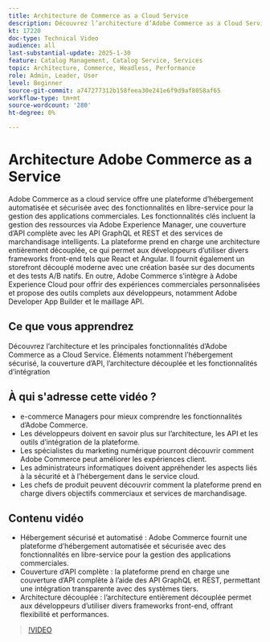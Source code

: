 ```yaml
---
title: Architecture de Commerce as a Cloud Service
description: Découvrez l’architecture d’Adobe Commerce as a Cloud Service et les principales fonctionnalités pour des solutions d’e-commerce évolutives, sécurisées et flexibles.
kt: 17220
doc-type: Technical Video
audience: all
last-substantial-update: 2025-1-30
feature: Catalog Management, Catalog Service, Services
topic: Architecture, Commerce, Headless, Performance
role: Admin, Leader, User
level: Beginner
source-git-commit: a747277312b158feea30e241e6f9d9af8058af65
workflow-type: tm+mt
source-wordcount: '280'
ht-degree: 0%

---
```


# Architecture Adobe Commerce as a Service

Adobe Commerce as a cloud service offre une plateforme d’hébergement automatisée et sécurisée avec des fonctionnalités en libre-service pour la gestion des applications commerciales. Les fonctionnalités clés incluent la gestion des ressources via Adobe Experience Manager, une couverture d’API complète avec les API GraphQL et REST et des services de marchandisage intelligents. La plateforme prend en charge une architecture entièrement découplée, ce qui permet aux développeurs d’utiliser divers frameworks front-end tels que React et Angular. Il fournit également un storefront découplé moderne avec une création basée sur des documents et des tests A/B natifs. En outre, Adobe Commerce s’intègre à Adobe Experience Cloud pour offrir des expériences commerciales personnalisées et propose des outils complets aux développeurs, notamment Adobe Developer App Builder et le maillage API.

## Ce que vous apprendrez

Découvrez l’architecture et les principales fonctionnalités d’Adobe Commerce as a Cloud Service. Éléments notamment l’hébergement sécurisé, la couverture d’API, l’architecture découplée et les fonctionnalités d’intégration

## À qui s&#39;adresse cette vidéo ?

* e-commerce Managers pour mieux comprendre les fonctionnalités d’Adobe Commerce.
* Les développeurs doivent en savoir plus sur l’architecture, les API et les outils d’intégration de la plateforme.
* Les spécialistes du marketing numérique pourront découvrir comment Adobe Commerce peut améliorer les expériences client.
* Les administrateurs informatiques doivent appréhender les aspects liés à la sécurité et à l’hébergement dans le service cloud.
* Les chefs de produit peuvent découvrir comment la plateforme prend en charge divers objectifs commerciaux et services de marchandisage.

## Contenu vidéo

* Hébergement sécurisé et automatisé : Adobe Commerce fournit une plateforme d’hébergement automatisée et sécurisée avec des fonctionnalités en libre-service pour la gestion des applications commerciales.
* Couverture d’API complète : la plateforme prend en charge une couverture d’API complète à l’aide des API GraphQL et REST, permettant une intégration transparente avec des systèmes tiers.
* Architecture découplée : l’architecture entièrement découplée permet aux développeurs d’utiliser divers frameworks front-end, offrant flexibilité et performances.

>[!VIDEO](https://video.tv.adobe.com/v/3443232?learn=on)

